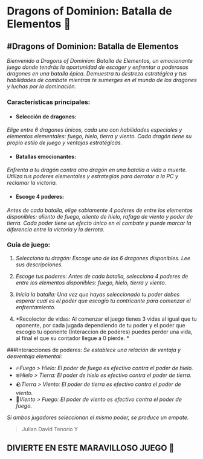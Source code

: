 # Dragons of Dominion: Batalla de Elementos 🐉
#Dragons of Dominion: Batalla de Elementos
------------
*Bienvenido a Dragons of Dominion: Batalla de Elementos, un emocionante juego donde tendrás la oportunidad de escoger y enfrentar a poderosos dragones en una batalla épica. Demuestra tu destreza estratégica y tus habilidades de combate mientras te sumerges en el mundo de los dragones y luchas por la dominación.*

### Características principales:
- #### Selección de dragones: 
*Elige entre 6 dragones únicos, cada uno con habilidades especiales y elementos elementales: fuego, hielo, tierra y viento. Cada dragón tiene su propio estilo de juego y ventajas estratégicas.*
- #### Batallas emocionantes: 
*Enfrenta a tu dragón contra otro dragón en una batalla a vida o muerte. Utiliza tus poderes elementales y estrategias para derrotar a la PC y reclamar la victoria.*
- #### Escoge 4 poderes:
*Antes de cada batalla, elige sabiamente 4 poderes de entre los elementos disponibles: aliento de fuego, aliento de hielo, rafaga de viento y poder de tierra. Cada poder tiene un efecto único en el combate y puede marcar la diferencia entre la victoria y la derrota.*

### Guía de juego:
1. *Selecciona tu dragón: Escoge uno de los 6 dragones disponibles. Lee sus descripciones.*

2. *Escoge tus poderes: Antes de cada batalla, selecciona 4 poderes de entre los elementos disponibles: fuego, hielo, tierra y viento.* 

3. *Inicia la batalla: Una vez que hayas seleccionado tu poder debes esperar cual es el poder que escogio tu contricante para comenzar el enfrentamiento.* 

4. *Recolector de vidas: Al comenzar el juego tienes 3 vidas al igual que tu oponente, por cada jugada dependiendo de tu poder y el poder que escogio tu oponente (Interaccion de poderes)  puedes perder una vida, al final el que su contador llegue a 0 pierde. * 

###Interacciones de poderes:
*Se establece una relación de ventaja y desventaja elemental:*
- 🔥*Fuego > Hielo: El poder de fuego es efectivo contra el poder de hielo.*
- ❄️*Hielo > Tierra: El poder de hielo es efectivo contra el poder de tierra.*
- 🪨*Tierra > Viento: El poder de tierra es efectivo contra el poder de viento.*
- 💨*Viento > Fuego: El poder de viento es efectivo contra el poder de fuego.*

*Si ambos jugadores seleccionan el mismo poder, se produce un empate.*

> Julian David Tenorio Y

## DIVIERTE EN ESTE MARAVILLOSO JUEGO 💯
